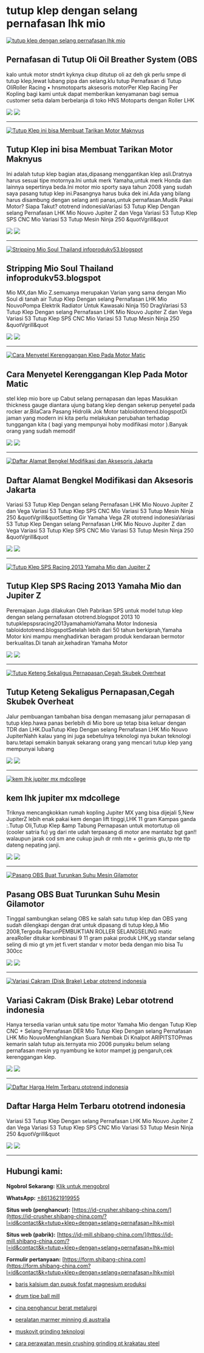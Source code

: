 # tutup klep dengan selang pernafasan lhk mio

<a href="https://swt.shibang-china.com/?l=id&img&k=tutup+klep+dengan+selang+pernafasan+lhk+mio" target="_blank">![tutup klep dengan selang pernafasan lhk mio](http://static.shibang-china.com/all-800x300/412.jpg)</a>

## Pernafasan di Tutup Oli Oil Breather System (OBS
kalo untuk motor stndrt kyknya ckup ditutup oli az deh gk perlu smpe di tutup klep,lewat lubang pipa dan selang.klu tutup Pernafasan di Tutup OliRoller Racing • hnsmotoparts aksesoris motorPer Klep Racing Per Kopling bagi kami untuk dapat memberikan kenyamanan bagi semua customer setia dalam berbelanja di toko HNS Motoparts dengan Roller LHK


<a href="https://whatsapp.shibangsoft.com/WhatsApp.php" target="_blank" title="WhatsApp">![](http://static.shibang-china.com/icon/whatsapp.png)</a> <a href="https://swt.shibang-china.com/?l=id&icon&k=tutup+klep+dengan+selang+pernafasan+lhk+mio" target="_blank">![](http://static.shibang-china.com/icon/chat-id.png)</a>

---

<a href="https://swt.shibang-china.com/?l=id&img&k=tutup+klep+dengan+selang+pernafasan+lhk+mio" target="_blank">![Tutup Klep ini bisa Membuat Tarikan Motor Maknyus](http://static.shibang-china.com/all-800x300/759.jpg)</a>

## Tutup Klep ini bisa Membuat Tarikan Motor Maknyus
Ini adalah tutup klep bagian atas,dipasang menggantikan klep asli.Dratnya harus sesuai tipe motornya.Ini untuk merk Yamaha,untuk merk Honda dan lainnya sepertinya beda.Ini motor mio sporty saya tahun 2008 yang sudah saya pasang tutup klep ini.Pasangnya harus buka dek ini.Ada yang bilang harus disambung dengan selang anti panas,untuk pernafasan.Mudik Pakai Motor? Siapa Takut? ototrend indonesiaVariasi 53 Tutup Klep Dengan selang Pernafasan LHK Mio Nouvo Jupiter Z dan Vega Variasi 53 Tutup Klep SPS CNC Mio Variasi 53 Tutup Mesin Ninja 250 &quotVgrill&quot


<a href="https://whatsapp.shibangsoft.com/WhatsApp.php" target="_blank" title="WhatsApp">![](http://static.shibang-china.com/icon/whatsapp.png)</a> <a href="https://swt.shibang-china.com/?l=id&icon&k=tutup+klep+dengan+selang+pernafasan+lhk+mio" target="_blank">![](http://static.shibang-china.com/icon/chat-id.png)</a>

---

<a href="https://swt.shibang-china.com/?l=id&img&k=tutup+klep+dengan+selang+pernafasan+lhk+mio" target="_blank">![Stripping Mio Soul Thailand infoprodukv53.blogspot](http://static.shibang-china.com/all-800x300/319.jpg)</a>

## Stripping Mio Soul Thailand infoprodukv53.blogspot
Mio MX,dan Mio Z.semuanya merupakan Varian yang sama dengan Mio Soul di tanah air Tutup Klep Dengan selang Pernafasan LHK Mio NouvoPompa Elektrik Radiator Untuk Kawasaki Ninja 150 DragVariasi 53 Tutup Klep Dengan selang Pernafasan LHK Mio Nouvo Jupiter Z dan Vega Variasi 53 Tutup Klep SPS CNC Mio Variasi 53 Tutup Mesin Ninja 250 &quotVgrill&quot


<a href="https://whatsapp.shibangsoft.com/WhatsApp.php" target="_blank" title="WhatsApp">![](http://static.shibang-china.com/icon/whatsapp.png)</a> <a href="https://swt.shibang-china.com/?l=id&icon&k=tutup+klep+dengan+selang+pernafasan+lhk+mio" target="_blank">![](http://static.shibang-china.com/icon/chat-id.png)</a>

---

<a href="https://swt.shibang-china.com/?l=id&img&k=tutup+klep+dengan+selang+pernafasan+lhk+mio" target="_blank">![Cara Menyetel Kerenggangan Klep Pada Motor Matic](http://static.shibang-china.com/all-800x300/880.jpg)</a>

## Cara Menyetel Kerenggangan Klep Pada Motor Matic
stel klep mio bore up Cabut selang pernapasan dan lepas Masukkan thickness gauge diantara ujung batang klep dengan sekerup penyetel pada rocker ar.BilaCara Pasang Hidrolik Jok Motor tabloidototrend.blogspotDi jaman yang modern ini kita perlu melakukan perubahan terhadap tunggangan kita ( bagi yang mempunyai hoby modifikasi motor ).Banyak orang yang sudah memodif


<a href="https://whatsapp.shibangsoft.com/WhatsApp.php" target="_blank" title="WhatsApp">![](http://static.shibang-china.com/icon/whatsapp.png)</a> <a href="https://swt.shibang-china.com/?l=id&icon&k=tutup+klep+dengan+selang+pernafasan+lhk+mio" target="_blank">![](http://static.shibang-china.com/icon/chat-id.png)</a>

---

<a href="https://swt.shibang-china.com/?l=id&img&k=tutup+klep+dengan+selang+pernafasan+lhk+mio" target="_blank">![Daftar Alamat Bengkel Modifikasi dan Aksesoris Jakarta](http://static.shibang-china.com/all-800x300/154.jpg)</a>

## Daftar Alamat Bengkel Modifikasi dan Aksesoris Jakarta
Variasi 53 Tutup Klep Dengan selang Pernafasan LHK Mio Nouvo Jupiter Z dan Vega Variasi 53 Tutup Klep SPS CNC Mio Variasi 53 Tutup Mesin Ninja 250 &quotVgrill&quotSetting Gir Yamaha Vega ZR ototrend indonesiaVariasi 53 Tutup Klep Dengan selang Pernafasan LHK Mio Nouvo Jupiter Z dan Vega Variasi 53 Tutup Klep SPS CNC Mio Variasi 53 Tutup Mesin Ninja 250 &quotVgrill&quot


<a href="https://whatsapp.shibangsoft.com/WhatsApp.php" target="_blank" title="WhatsApp">![](http://static.shibang-china.com/icon/whatsapp.png)</a> <a href="https://swt.shibang-china.com/?l=id&icon&k=tutup+klep+dengan+selang+pernafasan+lhk+mio" target="_blank">![](http://static.shibang-china.com/icon/chat-id.png)</a>

---

<a href="https://swt.shibang-china.com/?l=id&img&k=tutup+klep+dengan+selang+pernafasan+lhk+mio" target="_blank">![Tutup Klep SPS Racing 2013 Yamaha Mio dan Jupiter Z](http://static.shibang-china.com/all-800x300/1116.jpg)</a>

## Tutup Klep SPS Racing 2013 Yamaha Mio dan Jupiter Z
Peremajaan Juga dilakukan Oleh Pabrikan SPS untuk model tutup klep dengan selang pernafasan ototrend.blogspot 2013 10 tutupklepspsracing2013yamahamioYamaha Motor Indonesia tabloidototrend.blogspotSetelah lebih dari 50 tahun berkiprah,Yamaha Motor kini mampu menghadirkan beragam produk kendaraan bermotor berkualitas.Di tanah air,kehadiran Yamaha Motor


<a href="https://whatsapp.shibangsoft.com/WhatsApp.php" target="_blank" title="WhatsApp">![](http://static.shibang-china.com/icon/whatsapp.png)</a> <a href="https://swt.shibang-china.com/?l=id&icon&k=tutup+klep+dengan+selang+pernafasan+lhk+mio" target="_blank">![](http://static.shibang-china.com/icon/chat-id.png)</a>

---

<a href="https://swt.shibang-china.com/?l=id&img&k=tutup+klep+dengan+selang+pernafasan+lhk+mio" target="_blank">![Tutup Keteng Sekaligus Pernapasan,Cegah Skubek Overheat](http://static.shibang-china.com/all-800x300/33.jpg)</a>

## Tutup Keteng Sekaligus Pernapasan,Cegah Skubek Overheat
Jalur pembuangan tambahan bisa dengan memasang jalur pernapasan di tutup klep.hawa panas berlebih di Mio bore up tetap bisa keluar dengan TDR dan LHK.DuaTutup Klep Dengan selang Pernafasan LHK Mio Nouvo JupiterNahh kalau yang ini juga sebetulnya teknologi nya bukan teknologi baru.tetapi semakin banyak sekarang orang yang mencari tutup klep yang mempunyai lubang


<a href="https://whatsapp.shibangsoft.com/WhatsApp.php" target="_blank" title="WhatsApp">![](http://static.shibang-china.com/icon/whatsapp.png)</a> <a href="https://swt.shibang-china.com/?l=id&icon&k=tutup+klep+dengan+selang+pernafasan+lhk+mio" target="_blank">![](http://static.shibang-china.com/icon/chat-id.png)</a>

---

<a href="https://swt.shibang-china.com/?l=id&img&k=tutup+klep+dengan+selang+pernafasan+lhk+mio" target="_blank">![kem lhk jupiter mx mdcollege](http://static.shibang-china.com/all-800x300/377.jpg)</a>

## kem lhk jupiter mx mdcollege
Triknya mencangkokkan rumah kopling Jupiter MX yang bisa dijejali 5,New JupiterZ lebih enak pakai kem dengan lift tinggi,LHK 11 gram Kampas ganda :.Tutup Oli,Tutup Klep &amp Tabung Pernapasan untuk motortutup oli (cooler satria fu) yg dari nte udah terpasang di motor ane mantabz bgt gan!! walaupun jarak cod sm ane cukup jauh dr rmh nte + gerimis gtu,tp nte ttp dateng nepating janji.


<a href="https://whatsapp.shibangsoft.com/WhatsApp.php" target="_blank" title="WhatsApp">![](http://static.shibang-china.com/icon/whatsapp.png)</a> <a href="https://swt.shibang-china.com/?l=id&icon&k=tutup+klep+dengan+selang+pernafasan+lhk+mio" target="_blank">![](http://static.shibang-china.com/icon/chat-id.png)</a>

---

<a href="https://swt.shibang-china.com/?l=id&img&k=tutup+klep+dengan+selang+pernafasan+lhk+mio" target="_blank">![Pasang OBS Buat Turunkan Suhu Mesin Gilamotor](http://static.shibang-china.com/all-800x300/1134.jpg)</a>

## Pasang OBS Buat Turunkan Suhu Mesin Gilamotor
Tinggal sambungkan selang OBS ke salah satu tutup klep dan OBS yang sudah dilengkapi dengan drat untuk dipasang di tutup klep,â Mio 2008,Tergoda RacunPEMBUKTIAN ROLLER SELANGSELING matic areaRoller ditukar kombinasi 9 11 gram pakai produk LHK,yg standar selang seling di mio gt ym jet fi.vert standar v motor beda dengan mio bisa Tu 300cc


<a href="https://whatsapp.shibangsoft.com/WhatsApp.php" target="_blank" title="WhatsApp">![](http://static.shibang-china.com/icon/whatsapp.png)</a> <a href="https://swt.shibang-china.com/?l=id&icon&k=tutup+klep+dengan+selang+pernafasan+lhk+mio" target="_blank">![](http://static.shibang-china.com/icon/chat-id.png)</a>

---

<a href="https://swt.shibang-china.com/?l=id&img&k=tutup+klep+dengan+selang+pernafasan+lhk+mio" target="_blank">![Variasi Cakram (Disk Brake) Lebar ototrend indonesia](http://static.shibang-china.com/all-800x300/837.jpg)</a>

## Variasi Cakram (Disk Brake) Lebar ototrend indonesia
Hanya tersedia varian untuk satu tipe motor Yamaha Mio dengan Tutup Klep CNC + Selang Pernafasan DER Mio Tutup Klep Dengan selang Pernafasan LHK Mio NouvoMenghilangkan Suara Nembak Di Knalpot ARIPITSTOPmas kemarin salah tutup ais.ternyata mio 2006 punyaku belum selang pernafasan mesin yg nyambung ke kotor mampet jg pengaruh,cek kerenggangan klep.


<a href="https://whatsapp.shibangsoft.com/WhatsApp.php" target="_blank" title="WhatsApp">![](http://static.shibang-china.com/icon/whatsapp.png)</a> <a href="https://swt.shibang-china.com/?l=id&icon&k=tutup+klep+dengan+selang+pernafasan+lhk+mio" target="_blank">![](http://static.shibang-china.com/icon/chat-id.png)</a>

---

<a href="https://swt.shibang-china.com/?l=id&img&k=tutup+klep+dengan+selang+pernafasan+lhk+mio" target="_blank">![Daftar Harga Helm Terbaru ototrend indonesia](http://static.shibang-china.com/all-800x300/1410.jpg)</a>

## Daftar Harga Helm Terbaru ototrend indonesia
Variasi 53 Tutup Klep Dengan selang Pernafasan LHK Mio Nouvo Jupiter Z dan Vega Variasi 53 Tutup Klep SPS CNC Mio Variasi 53 Tutup Mesin Ninja 250 &quotVgrill&quot

<a href="https://whatsapp.shibangsoft.com/WhatsApp.php" target="_blank" title="WhatsApp">![](http://static.shibang-china.com/icon/whatsapp.png)</a> <a href="https://swt.shibang-china.com/?l=id&icon&k=tutup+klep+dengan+selang+pernafasan+lhk+mio" target="_blank">![](http://static.shibang-china.com/icon/chat-id.png)</a>

---
## Hubungi kami:

**Ngobrol Sekarang:** [Klik untuk mengobrol](https://swt.shibang-china.com?l=id&contact&k=tutup+klep+dengan+selang+pernafasan+lhk+mio)

**WhatsApp:**  [+8613621919955](https://whatsapp.shibangsoft.com/WhatsApp.php)

**Situs web (penghancur):** [https://id-crusher.shibang-china.com/](https://id-crusher.shibang-china.com/?l=id&contact&k=tutup+klep+dengan+selang+pernafasan+lhk+mio)

**Situs web (pabrik):** [https://id-mill.shibang-china.com/](https://id-mill.shibang-china.com/?l=id&contact&k=tutup+klep+dengan+selang+pernafasan+lhk+mio)

**Formulir pertanyaan:** [https://form.shibang-china.com](https://form.shibang-china.com?l=id&contact&k=tutup+klep+dengan+selang+pernafasan+lhk+mio)

* [baris kalsium dan pupuk fosfat magnesium produksi](../20/baris%20kalsium%20dan%20pupuk%20fosfat%20magnesium%20produksi.md)

* [drum tipe ball mill](../30/drum%20tipe%20ball%20mill.md)

* [cina penghancur berat metalurgi](../28/cina%20penghancur%20berat%20metalurgi.md)

* [peralatan marmer minning di australia](../17/peralatan%20marmer%20minning%20di%20australia.md)

* [muskovit grinding teknologi](../23/muskovit%20grinding%20teknologi.md)

* [cara perawatan mesin crushing grinding pt krakatau steel](../25/cara%20perawatan%20mesin%20crushing%20grinding%20pt%20krakatau%20steel.md)